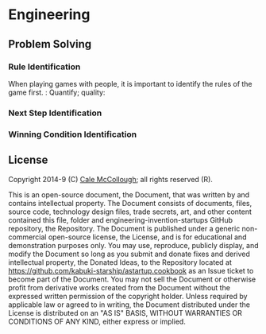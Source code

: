 # Engineering

## Problem Solving

### Rule Identification

When playing games with people, it is important to identify the rules of the game first. : Quantify; quality:

### Next Step Identification

### Winning Condition Identification

## License

Copyright 2014-9 (C) [Cale McCollough](https://calemccollough.github.io); all rights reserved (R).

This is an open-source document, the Document, that was written by and contains intellectual property. The Document consists of documents, files, source code, technology design files, trade secrets, art, and other content contained this file, folder and engineering-invention-startups GitHub repository, the Repository. The Document is published under a generic non-commercial open-source license, the License, and is for educational and demonstration purposes only. You may use, reproduce, publicly display, and modify the Document so long as you submit and donate fixes and derived intellectual property, the Donated Ideas, to the Repository located at <https://github.com/kabuki-starship/astartup.cookbook> as an Issue ticket to become part of the Document. You may not sell the Document or otherwise profit from derivative works created from the Document without the expressed written permission of the copyright holder. Unless required by applicable law or agreed to in writing, the Document distributed under the License is distributed on an "AS IS" BASIS, WITHOUT WARRANTIES OR CONDITIONS OF ANY KIND, either express or implied.

